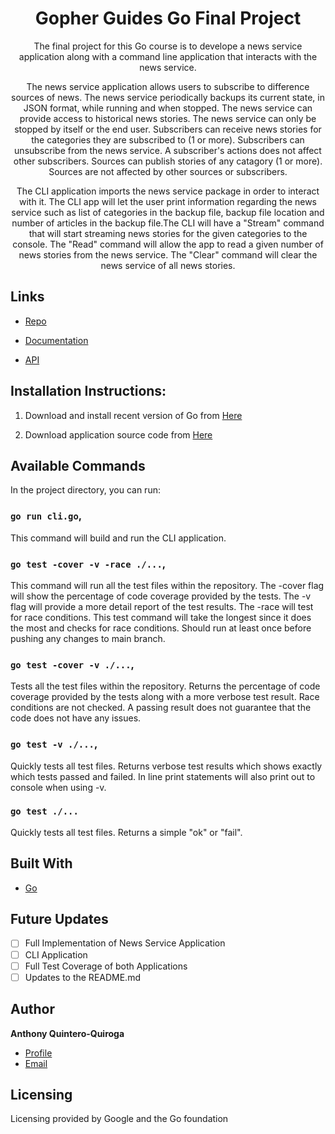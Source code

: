 <h1 align="center">Gopher Guides Go Final Project<project-name></h1>

<p align="center">The final project for this Go course is to develope a news service application along with a command line application that interacts with the news service.<project-description></p>
<p align="center">The news service application allows users to subscribe to difference sources of news. The news service periodically backups its current state, in JSON format, while running and when stopped. The news service can provide access to historical news stories. The news service can only be stopped by itself or the end user. Subscribers can receive news stories for the categories they are subscribed to (1 or more). Subscribers can unsubscribe from the news service. A subscriber's actions does not affect other subscribers. Sources can publish stories of any catagory (1 or more). Sources are not affected by other sources or subscribers.  <news-service-description></p>
<p align="center">The CLI application imports the news service package in order to interact with it. The CLI app will let the user print information regarding the news service such as list of categories in the backup file, backup file location and number of articles in the backup file.The CLI will have a "Stream" command that will start streaming news stories for the given categories to the console. The "Read" command will allow the app to read a given number of news stories from the news service. The "Clear" command will clear the news service of all news stories. <cli-description></p>

## Links

- [Repo](https://github.com/amquinte/gopherguides-intro-to-go/tree/main/week09 "<Go Final Project> Repo")

- [Documentation](<https://github.com/amquinte/gopherguides-intro-to-go/tree/main/week03> "Final Project Documentation")


- [API](<API Link> "API")

## Installation Instructions:

1. Download and install recent version of Go from [Here](https://go.dev/)

2. Download application source code from [Here](https://github.com/amquinte/gopherguides-intro-to-go/tree/main/week09)



## Available Commands

In the project directory, you can run:

### `go run cli.go`,

This command will build and run the CLI application.

### `go test -cover -v -race ./...`,

This command will run all the test files within the repository. The -cover flag will show the percentage of code coverage provided by the tests. The -v flag will provide a more detail report of the test results. The -race will test for race conditions. This test command will take the longest since it does the most and checks for race conditions. Should run at least once before pushing any changes to main branch.

### `go test -cover -v ./...`,

Tests all the test files within the repository. Returns the percentage of code coverage provided by the tests along with a more verbose test result. Race conditions are not checked. A passing result does not guarantee that the code does not have any issues.

### `go test -v ./...`,

Quickly tests all test files. Returns verbose test results which shows exactly which tests passed and failed. In line print statements will also print out to console when using -v.

### `go test ./...`

Quickly tests all test files. Returns a simple "ok" or "fail".


## Built With

- [Go](https://go.dev/)


## Future Updates

- [ ] Full Implementation of News Service Application
- [ ] CLI Application
- [ ] Full Test Coverage of both Applications
- [ ] Updates to the README.md

## Author

**Anthony Quintero-Quiroga**

- [Profile](https://github.com/amquinte/gopherguides-intro-to-go "Anthony Quintero-Quiroga")
- [Email](mailto:anthony.quiroga@gmail.com?subject=Hi "Hi!")


## Licensing

Licensing provided by Google and the Go foundation